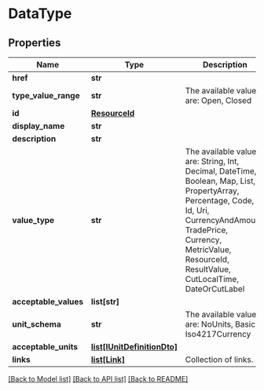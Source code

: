# DataType

## Properties
Name | Type | Description | Notes
------------ | ------------- | ------------- | -------------
**href** | **str** |  | [optional] 
**type_value_range** | **str** | The available values are: Open, Closed | 
**id** | [**ResourceId**](ResourceId.md) |  | 
**display_name** | **str** |  | 
**description** | **str** |  | 
**value_type** | **str** | The available values are: String, Int, Decimal, DateTime, Boolean, Map, List, PropertyArray, Percentage, Code, Id, Uri, CurrencyAndAmount, TradePrice, Currency, MetricValue, ResourceId, ResultValue, CutLocalTime, DateOrCutLabel | 
**acceptable_values** | **list[str]** |  | [optional] 
**unit_schema** | **str** | The available values are: NoUnits, Basic, Iso4217Currency | [optional] 
**acceptable_units** | [**list[IUnitDefinitionDto]**](IUnitDefinitionDto.md) |  | [optional] 
**links** | [**list[Link]**](Link.md) | Collection of links. | [optional] 

[[Back to Model list]](../README.md#documentation-for-models) [[Back to API list]](../README.md#documentation-for-api-endpoints) [[Back to README]](../README.md)


